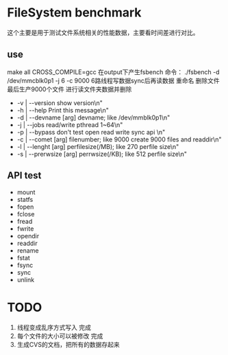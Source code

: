 # FileSystem benchmark
这个主要是用于测试文件系统相关的性能数据，主要看时间差进行对比。

## use
  make all CROSS_COMPILE=gcc
在output下产生fsbench
命令：
   ./fsbench -d /dev/mmcblk0p1 -j 6 -c 9000
   6路线程写数据sync后再读数据 重命名 删除文件 最后生产9000个文件 进行读文件夹数据并删除

* -v | --version       show version\n"
* -h | --help          Print this message\n"
* -d | --devname [arg] devname; like /dev/mmblk0p1\n"
* -j | --jobs           read/write pthread 1~64\n"
* -p | --bypass           don't test open read write sync api \n"
* -c | --comet [arg] filenumber; like 9000  create 9000 files and readdir\n"
* -l | --lenght [arg] perfilesize(/MB); like 270  perfile size\n"
* -s | --prerwsize [arg] perrwsize(/KB); like 512  perfile size\n"

## API test

* mount
* statfs
* fopen
* fclose
* fread
* fwrite
* opendir
* readdir
* rename
* fstat
* fsync
* sync
* unlink


# TODO
1. 线程变成乱序方式写入  完成
2. 每个文件的大小可以被修改 完成
3. 生成CVS的文档，把所有的数据存起来